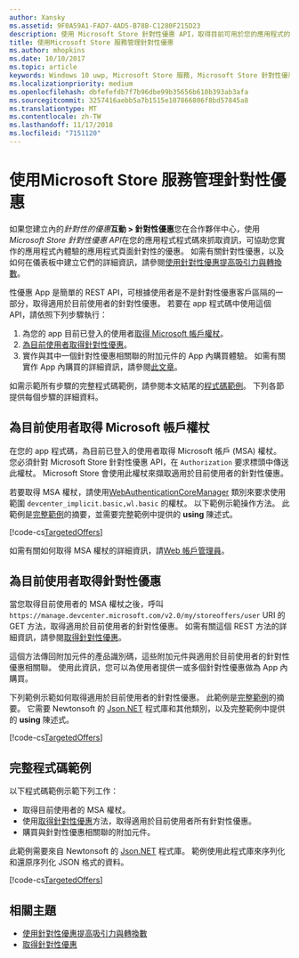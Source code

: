 ```yaml
---
author: Xansky
ms.assetid: 9F0A59A1-FAD7-4AD5-B78B-C1280F215D23
description: 使用 Microsoft Store 針對性優惠 API，取得目前可用於您的應用程式的針對性優惠。
title: 使用Microsoft Store 服務管理針對性優惠
ms.author: mhopkins
ms.date: 10/10/2017
ms.topic: article
keywords: Windows 10 uwp, Microsoft Store 服務, Microsoft Store 針對性優惠 API, 針對性優惠
ms.localizationpriority: medium
ms.openlocfilehash: dbfefefdb7f7b96dbe99b35656b610b393ab3afa
ms.sourcegitcommit: 3257416aebb5a7b1515e107866806f8bd57845a8
ms.translationtype: MT
ms.contentlocale: zh-TW
ms.lasthandoff: 11/17/2018
ms.locfileid: "7151120"
---
```

# <a name="manage-targeted-offers-using-store-services"></a>使用Microsoft Store 服務管理針對性優惠

如果您建立內的*針對性的優惠***互動 > 針對性優惠**您在合作夥伴中心，使用*Microsoft Store 針對性優惠 API*在您的應用程式程式碼來抓取資訊，可協助您實作的應用程式內體驗的應用程式頁面針對性的優惠。 如需有關針對性優惠，以及如何在儀表板中建立它們的詳細資訊，請參閱[使用針對性優惠提高吸引力與轉換數](../publish/use-targeted-offers-to-maximize-engagement-and-conversions.md)。

性優惠 App 是簡單的 REST API，可根據使用者是不是針對性優惠客戶區隔的一部分，取得適用於目前使用者的針對性優惠。 若要在 app 程式碼中使用這個 API，請依照下列步驟執行：

1.  為您的 app 目前已登入的使用者[取得 Microsoft 帳戶權杖](#obtain-a-microsoft-account-token)。
2.  [為目前使用者取得針對性優惠](#get-targeted-offers)。
3.  實作與其中一個針對性優惠相關聯的附加元件的 App 內購買體驗。 如需有關實作 App 內購買的詳細資訊，請參閱[此文章](enable-in-app-purchases-of-apps-and-add-ons.md)。

如需示範所有步驟的完整程式碼範例，請參閱本文結尾的[程式碼範例](#code-example)。 下列各節提供每個步驟的詳細資料。

<span id="obtain-a-microsoft-account-token" />

## <a name="get-a-microsoft-account-token-for-the-current-user"></a>為目前使用者取得 Microsoft 帳戶權杖

在您的 app 程式碼，為目前已登入的使用者取得 Microsoft 帳戶 (MSA) 權杖。 您必須針對 Microsoft Store 針對性優惠 API，在 ```Authorization``` 要求標頭中傳送此權杖。 Microsoft Store 會使用此權杖來擷取適用於目前使用者的針對性優惠。

若要取得 MSA 權杖，請使用[WebAuthenticationCoreManager](https://docs.microsoft.com/uwp/api/windows.security.authentication.web.core.webauthenticationcoremanager) 類別來要求使用範圍 ```devcenter_implicit.basic,wl.basic``` 的權杖。 以下範例示範操作方法。 此範例是[完整範例](#code-example)的摘要，並需要完整範例中提供的 **using** 陳述式。

[!code-cs[TargetedOffers](./code/StoreServicesExamples_TargetedOffers/cs/TargetedOffers.cs#GetMSAToken)]

如需有關如何取得 MSA 權杖的詳細資訊，請[Web 帳戶管理員](../security/web-account-manager.md)。

<span id="get-targeted-offers" />

## <a name="get-the-targeted-offers-for-the-current-user"></a>為目前使用者取得針對性優惠

當您取得目前使用者的 MSA 權杖之後，呼叫 ```https://manage.devcenter.microsoft.com/v2.0/my/storeoffers/user``` URI 的 GET 方法，取得適用於目前使用者的針對性優惠。 如需有關這個 REST 方法的詳細資訊，請參閱[取得針對性優惠](get-targeted-offers.md)。

這個方法傳回附加元件的產品識別碼，這些附加元件與適用於目前使用者的針對性優惠相關聯。 使用此資訊，您可以為使用者提供一或多個針對性優惠做為 App 內購買。

下列範例示範如何取得適用於目前使用者的針對性優惠。 此範例是[完整範例](#code-example)的摘要。 它需要 Newtonsoft 的 [Json.NET](http://www.newtonsoft.com/json) 程式庫和其他類別，以及完整範例中提供的 **using** 陳述式。

[!code-cs[TargetedOffers](./code/StoreServicesExamples_TargetedOffers/cs/TargetedOffers.cs#GetTargetedOffers)]

<span id="code-example" />

## <a name="complete-code-example"></a>完整程式碼範例

以下程式碼範例示範下列工作：

* 取得目前使用者的 MSA 權杖。
* 使用[取得針對性優惠](get-targeted-offers.md)方法，取得適用於目前使用者所有針對性優惠。
* 購買與針對性優惠相關聯的附加元件。

此範例需要來自 Newtonsoft 的 [Json.NET](http://www.newtonsoft.com/json) 程式庫。 範例使用此程式庫來序列化和還原序列化 JSON 格式的資料。

[!code-cs[TargetedOffers](./code/StoreServicesExamples_TargetedOffers/cs/TargetedOffers.cs#GetTargetedOffersSample)]

## <a name="related-topics"></a>相關主題

* [使用針對性優惠提高吸引力與轉換數](../publish/use-targeted-offers-to-maximize-engagement-and-conversions.md)
* [取得針對性優惠](get-targeted-offers.md)
